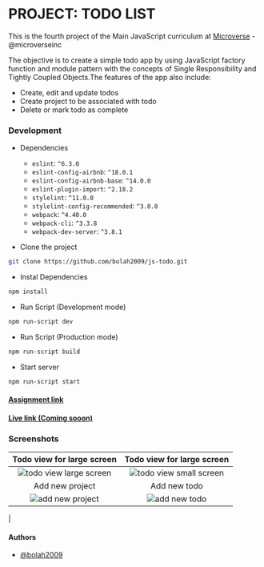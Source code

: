 # PROJECT: TODO LIST

This is the fourth project of the Main JavaScript curriculum at [Microverse](https://www.microverse.org/) - @microverseinc

The objective is to create a simple todo app by using JavaScript factory function and module pattern with the concepts of Single Responsibility and Tightly Coupled Objects.The features of the app also include:

- Create, edit and update todos
- Create project to be associated with todo
- Delete or mark todo as complete

### Development

- Dependencies

  - `eslint`: `^6.3.0`
  - `eslint-config-airbnb`: `^18.0.1`
  - `eslint-config-airbnb-base`: `^14.0.0`
  - `eslint-plugin-import`: `^2.18.2`
  - `stylelint`: `^11.0.0`
  - `stylelint-config-recommended`: `^3.0.0`
  - `webpack`: `^4.40.0`
  - `webpack-cli`: `^3.3.8`
  - `webpack-dev-server`: `^3.8.1`

- Clone the project

```bash
git clone https://github.com/bolah2009/js-todo.git

```

- Instal Dependencies

```bash
npm install
```

- Run Script (Development mode)

```bash
npm run-script dev
```

- Run Script (Production mode)

```bash
npm run-script build
```

- Start server

```bash
npm run-script start
```

#### [Assignment link](https://www.theodinproject.com/courses/javascript/lessons/todo-list)

#### [Live link (Coming sooon)]()

### Screenshots

|                                                   Todo view for large screen                                                    |                                                   Todo view for large screen                                                    |
| :-----------------------------------------------------------------------------------------------------------------------------: | :-----------------------------------------------------------------------------------------------------------------------------: |
| ![todo view large screen](https://user-images.githubusercontent.com/36057474/66500030-cadeec80-eab8-11e9-8d6f-c0edef28b1e4.png) | ![todo view small screen](https://user-images.githubusercontent.com/36057474/66500033-cb778300-eab8-11e9-8b0c-d98842893557.png) |
|                                                         Add new project                                                         |                                                          Add new todo                                                           |
|    ![add new project](https://user-images.githubusercontent.com/36057474/66500036-cc101980-eab8-11e9-9e37-57c2039b5d19.png)     |      ![add new todo](https://user-images.githubusercontent.com/36057474/66500037-cc101980-eab8-11e9-8a64-5fc97fed934c.png)      |

|

#### Authors

- [@bolah2009](https://github.com/bolah2009/)
